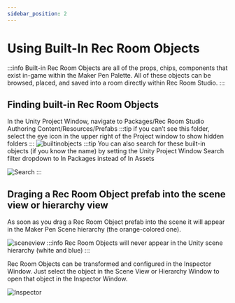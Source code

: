```yaml
---
sidebar_position: 2
---
```


# Using Built-In Rec Room Objects

:::info
Built-in Rec Room Objects are all of the props, chips, components that exist in-game within the Maker Pen Palette. All of these objects can be browsed, placed, and saved into a room directly within Rec Room Studio.
:::

## Finding built-in Rec Room Objects
In the Unity Project Window, navigate to Packages/Rec Room Studio Authoring Content/Resources/Prefabs
:::tip
if you can’t see this folder, select the eye icon in the upper right of the Project window to show hidden folders
:::
![builtinobjects](/img/builtinobjects.png)
:::tip
You can also search for these built-in objects (if you know the name) by setting the Unity Project Window Search filter dropdown to In Packages instead of In Assets

![Search](/img/assets.png)
:::

## Draging a Rec Room Object prefab into the scene view or hierarchy view
As soon as you drag a Rec Room Object prefab into the scene it will appear in the Maker Pen Scene hierarchy (the orange-colored one).

![sceneview](/img/sceneview.png)
:::info
Rec Room Objects will never appear in the Unity scene hierarchy (white and blue)
:::


Rec Room Objects can be transformed and configured in the Inspector Window. Just select the object in the Scene View or Hierarchy Window to open that object in the Inspector Window.

![Inspector](/img/inspector.png)